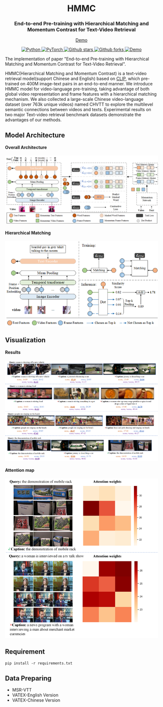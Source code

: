 <div style="text-align:center"><h1>HMMC<br/></h1>
<h3>End-to-end Pre-training with Hierarchical Matching and Momentum Contrast for Text-Video Retrieval</h3>
</div>

<p style="text-align:center">
<a href="https://huggingface.co/spaces/cheetah003/HMMC_t2v_search" target="_blank">Demo</a>
</p>

<p style="text-align:center">
  <a href="https://www.python.org/" target="_blank">
    <img src="https://img.shields.io/badge/python-3670A0?style=for-the-badge&logo=python&logoColor=ffdd54" alt="Python"/>
  </a>
  <a href="https://pytorch.org/" target="_blank">
    <img src="https://img.shields.io/badge/PyTorch-%23EE4C2C.svg?style=for-the-badge&logo=PyTorch&logoColor=white" alt="PyTorch"/>
  </a>
  <a href="https://github.com/cheetah003/HMMC/stargazers">
    <img src="https://img.shields.io/github/stars/cheetah003/HMMC?logo=github&style=for-the-badge" alt="Github stars"/>
  </a>
  <a href="https://github.com/cheetah003/HMMC/network/members">
    <img src="https://img.shields.io/github/forks/cheetah003/HMMC?logo=github&style=for-the-badge" alt="Github forks"/>
  </a>
  <a href="https://huggingface.co/spaces/cheetah003/HMMC_t2v_search" target="_blank">
    <img src="https://img.shields.io/badge/dynamic/json?style=for-the-badge&label=Hugging%20Face%20Space&query=%24.runtime.stage&url=https%3A%2F%2Fhuggingface.co%2Fapi%2Fspaces%2Fcheetah003%2FHMMC_t2v_search" alt="Demo"/>
  </a>
</p>

The implementation of paper "End-to-end Pre-training with Hierarchical Matching and Momentum Contrast for Text-Video Retrieval".

HMMC(Hierarchical Matching and Momentum Contrast) is a text-video retrieval model(support Chinese and English) based on [CLIP](https://github.com/openai/CLIP), which pre-trained on 400M image-text pairs in an end-to-end manner. We introduce HMMC model for video-language pre-training, taking advantage of both global video representation and frame features with a hierarchical matching mechanism. We also collected a large-scale Chinese video-language dataset (over 763k unique videos) named CHVTT to explore the multilevel semantic connections between videos and texts. Experimental results on two major Text-video retrieval benchmark datasets demonstrate the advantages of our methods.


## Model Architecture
#### Overall Architecture ####
![Architecture](pics/model.png)
#### Hierarchical Matching ####
![HM](pics/HM_train.png)


## Visualization
#### Results ####
![results](pics/visualHM.png)
#### Attention map ####
![Attention](pics/visual_attention1.png)


## Requirement
```
pip install -r requirements.txt
```

## Data Preparing
* MSR-VTT
* VATEX-English Version
* VATEX-Chinese Version
